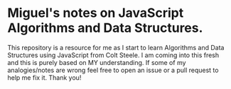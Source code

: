 # Miguel's notes on JavaScript Algorithms and Data Structures.

This repository is a resource for me as I start to learn Algorithms and Data Structures using JavaScript from Colt Steele.
I am coming into this fresh and this is purely based on MY understanding. If some of my analogies/notes are wrong feel free to open an issue or a pull request to help me fix it. Thank you!

